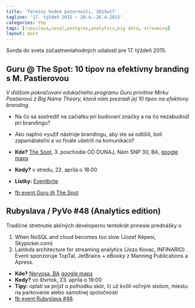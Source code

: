 ```yaml
---
title: 'Termíny hodné pozornosti, 2015w17'
tagline: '17. týždeň 2015 ~ 20.4.-26.4.2015'
categories: thp
tags: [rubyslava,nosql,postgres,analytics,big data, streaming]
layout: post
---
```

Sonda do sveta zúčastneniahodných udalostí pre 17. týždeň 2015.

Guru @ The Spot: 10 tipov na efektívny branding s M. Pastierovou
----------------------------------------------------------------
*V ďalšom pokračovaní edukačného programu Guru privítme Mirku Pastierovú z Big Name Theory, ktorá nám prezradí jej 10 tipov na efektívny branding.*

  * Na čo sa sústrediť na začiatku pri budovaní značky a na čo nezabudnúť pri brandingu? 
  * Ako naplno využiť nástroje brandingu, aby ste sa odlíšili, boli zapamätateľní a vo finále ušetrili na komunikácii? 

  * **Kde?** [The Spot](http://www.thespot.sk), 3. poschodie OD DUNAJ, Nám SNP 30, BA, [google maps](https://goo.gl/maps/UFx9i) 
  * **Kedy?** v stredu, 22. apríla o 18:00
  * **Lístky:** [Eventbrite](https://www.eventbrite.com/e/guru-the-spot-10-tipov-na-efektivny-branding-s-m-pastierovou-tickets-16277191518)
  * [fb event Guru @ The Spot](https://www.facebook.com/events/443082122523247/)

Rubyslava / PyVo #48 (Analytics edition)
----------------------------------------
Tradičné stretnutie akčných developerov tentokrát prinesie prednášky o 

  1. When NoSQL and cloud becomes too slow (Jozef Képesi, Skypicker.com)
  2. Lambda architecture for streaming analytics (Jozo Kovac, INFINARIO)
.
Event sponzoruje TopTal, JetBrains + eBooky z Manning Publications a Apress.


  * **Kde?** [Nervosa, BA](http://www.nervosa.sk) [google maps](https://goo.gl/maps/wTx02) 
  * **Kedy?** vo štvrtok, 23. apríla o 19:00
  * **Tipy:** oplatí sa príjsť o polhodku skôr, či už kvôli voľným stolom, miestu na parkovanie alebo samotnej spoločnosti 
  * [fb event Rubyslava #48](https://www.facebook.com/events/1575785616039892/).
